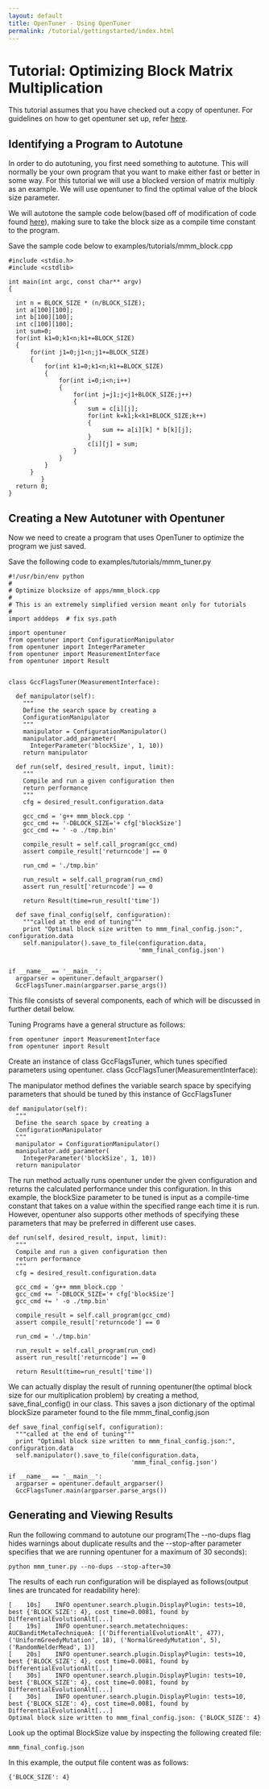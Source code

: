 ```yaml
---
layout: default
title: OpenTuner - Using OpenTuner
permalink: /tutorial/gettingstarted/index.html
---
```


Tutorial: Optimizing Block Matrix Multiplication
================================================

This tutorial assumes that you have checked out a copy of opentuner. For
guidelines on how to get opentuner set up, refer [here][setup].

[setup]: http://opentuner.org/tutorial/setup/

Identifying a Program to Autotune
---------------------------------

In order to do autotuning, you first need something to autotune. This will
normally be your own program that you want to make either fast or better in
some way.  For this tutorial we will use a blocked version of matrix multiply
as an example. We will use opentuner to find the optimal value of the block
size parameter.

We will autotone the sample code below(based off of modification of code
found [here][matrix-multiply-code]), making sure to take the block size as
a compile time constant to the program.

[matrix-multiply-code]: http://csapp.cs.cmu.edu/public/waside/waside-blocking.pdf

Save the sample code below to examples/tutorials/mmm_block.cpp

    #include <stdio.h>
    #include <cstdlib>

    int main(int argc, const char** argv)
    {

      int n = BLOCK_SIZE * (n/BLOCK_SIZE);
      int a[100][100];
      int b[100][100];
      int c[100][100];
      int sum=0;
      for(int k1=0;k1<n;k1+=BLOCK_SIZE)
      {
          for(int j1=0;j1<n;j1+=BLOCK_SIZE)
          {
              for(int k1=0;k1<n;k1+=BLOCK_SIZE)
              {
                  for(int i=0;i<n;i++)
                  {
                      for(int j=j1;j<j1+BLOCK_SIZE;j++)
                      {
                          sum = c[i][j];
                          for(int k=k1;k<k1+BLOCK_SIZE;k++)
                          {               
                              sum += a[i][k] * b[k][j];
                          }
                          c[i][j] = sum;
                      }
                  }
              }
          }
             }
      return 0;
    }

Creating a New Autotuner with Opentuner
------------------------------------
Now we need to create a program that uses OpenTuner to optimize the program we just saved.

Save the following code to examples/tutorials/mmm_tuner.py

    #!/usr/bin/env python
    #
    # Optimize blocksize of apps/mmm_block.cpp
    #
    # This is an extremely simplified version meant only for tutorials
    #
    import adddeps  # fix sys.path

    import opentuner
    from opentuner import ConfigurationManipulator
    from opentuner import IntegerParameter
    from opentuner import MeasurementInterface
    from opentuner import Result


    class GccFlagsTuner(MeasurementInterface):

      def manipulator(self):
        """
        Define the search space by creating a
        ConfigurationManipulator
        """
        manipulator = ConfigurationManipulator()
        manipulator.add_parameter(
          IntegerParameter('blockSize', 1, 10))
        return manipulator

      def run(self, desired_result, input, limit):
        """
        Compile and run a given configuration then
        return performance
        """
        cfg = desired_result.configuration.data

        gcc_cmd = 'g++ mmm_block.cpp '  
        gcc_cmd += '-DBLOCK_SIZE='+ cfg['blockSize']
        gcc_cmd += ' -o ./tmp.bin'

        compile_result = self.call_program(gcc_cmd)
        assert compile_result['returncode'] == 0

        run_cmd = './tmp.bin'

        run_result = self.call_program(run_cmd)
        assert run_result['returncode'] == 0

        return Result(time=run_result['time'])

      def save_final_config(self, configuration):
        """called at the end of tuning"""
        print "Optimal block size written to mmm_final_config.json:", configuration.data
        self.manipulator().save_to_file(configuration.data,
                                        'mmm_final_config.json')


    if __name__ == '__main__':
      argparser = opentuner.default_argparser()
      GccFlagsTuner.main(argparser.parse_args())


This file consists of several components, each of which will be discussed in further detail below.

Tuning Programs have a general structure as follows:

    from opentuner import MeasurementInterface
    from opentuner import Result

Create an instance of class GccFlagsTuner, which tunes specified parameters using opentuner.
    class GccFlagsTuner(MeasurementInterface):

The manipulator method defines the variable search space by specifying parameters that should be tuned by this instance of GccFlagsTuner

    def manipulator(self):
      """
      Define the search space by creating a
      ConfigurationManipulator
      """
      manipulator = ConfigurationManipulator()
      manipulator.add_parameter(
        IntegerParameter('blockSize', 1, 10))
      return manipulator

The run method actually runs opentuner under the given configuration and returns the calculated performance under this configuration. In this example, the blockSize parameter to be tuned is input as a compile-time constant that takes on a value within the specified range each time it is run. However, opentuner also supports other methods of specifying these parameters that may be preferred in different use cases.

    def run(self, desired_result, input, limit):
      """
      Compile and run a given configuration then
      return performance
      """
      cfg = desired_result.configuration.data

      gcc_cmd = 'g++ mmm_block.cpp '  
      gcc_cmd += '-DBLOCK_SIZE='+ cfg['blockSize']
      gcc_cmd += ' -o ./tmp.bin'

      compile_result = self.call_program(gcc_cmd)
      assert compile_result['returncode'] == 0

      run_cmd = './tmp.bin'

      run_result = self.call_program(run_cmd)
      assert run_result['returncode'] == 0

      return Result(time=run_result['time'])

We can actually display the result of running opentuner(the optimal block size for our multiplication problem) by creating a method, save_final_config() in our class. This saves a json dictionary of the optimal blockSize parameter found to the file mmm_final_config.json

    def save_final_config(self, configuration):
      """called at the end of tuning"""
      print "Optimal block size written to mmm_final_config.json:", configuration.data
      self.manipulator().save_to_file(configuration.data,
                                      'mmm_final_config.json')

    if __name__ == '__main__':
      argparser = opentuner.default_argparser()
      GccFlagsTuner.main(argparser.parse_args())

Generating and Viewing Results
------------------------------

Run the following command to autotune our program(The --no-dups flag hides warnings about duplicate results and the --stop-after parameter specifies that we are running opentuner for a maximum of 30 seconds):
    
    python mmm_tuner.py --no-dups --stop-after=30

The results of each run configuration will be displayed as follows(output lines are truncated for readability here):
    
    [    10s]    INFO opentuner.search.plugin.DisplayPlugin: tests=10, best {'BLOCK_SIZE': 4}, cost time=0.0081, found by DifferentialEvolutionAlt[...]
    [    19s]    INFO opentuner.search.metatechniques: AUCBanditMetaTechniqueA: [('DifferentialEvolutionAlt', 477), ('UniformGreedyMutation', 18), ('NormalGreedyMutation', 5), ('RandomNelderMead', 1)]
    [    20s]    INFO opentuner.search.plugin.DisplayPlugin: tests=10, best {'BLOCK_SIZE': 4}, cost time=0.0081, found by DifferentialEvolutionAlt[...]
    [    30s]    INFO opentuner.search.plugin.DisplayPlugin: tests=10, best {'BLOCK_SIZE': 4}, cost time=0.0081, found by DifferentialEvolutionAlt[...]
    [    30s]    INFO opentuner.search.plugin.DisplayPlugin: tests=10, best {'BLOCK_SIZE': 4}, cost time=0.0081, found by DifferentialEvolutionAlt[...]
    Optimal block size written to mmm_final_config.json: {'BLOCK_SIZE': 4}


Look up the optimal BlockSize value by inspecting the following created file:
    
    mmm_final_config.json

In this example, the output file content was as follows:

    {'BLOCK_SIZE': 4}
